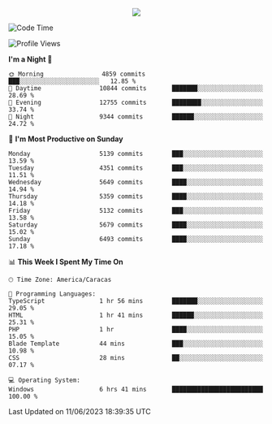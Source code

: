 <p align="center">
  <a href="http://www.github.com/thevacs">
    <img src="https://github-readme-streak-stats.herokuapp.com/?user=thevacs&stroke=ffffff&background=1c1917&ring=0891b2&fire=0891b2&currStreakNum=ffffff&currStreakLabel=0891b2&sideNums=ffffff&sideLabels=ffffff&dates=ffffff&hide_border=true" />
  </a>
</p>

<!--START_SECTION:waka-->
![Code Time](http://img.shields.io/badge/Code%20Time-1%2C414%20hrs%206%20mins-blue)

![Profile Views](http://img.shields.io/badge/Profile%20Views-0-blue)

**I'm a Night 🦉** 

```text
🌞 Morning                4859 commits        ███░░░░░░░░░░░░░░░░░░░░░░   12.85 % 
🌆 Daytime                10844 commits       ███████░░░░░░░░░░░░░░░░░░   28.69 % 
🌃 Evening                12755 commits       ████████░░░░░░░░░░░░░░░░░   33.74 % 
🌙 Night                  9344 commits        ██████░░░░░░░░░░░░░░░░░░░   24.72 % 
```
📅 **I'm Most Productive on Sunday** 

```text
Monday                   5139 commits        ███░░░░░░░░░░░░░░░░░░░░░░   13.59 % 
Tuesday                  4351 commits        ███░░░░░░░░░░░░░░░░░░░░░░   11.51 % 
Wednesday                5649 commits        ████░░░░░░░░░░░░░░░░░░░░░   14.94 % 
Thursday                 5359 commits        ████░░░░░░░░░░░░░░░░░░░░░   14.18 % 
Friday                   5132 commits        ███░░░░░░░░░░░░░░░░░░░░░░   13.58 % 
Saturday                 5679 commits        ████░░░░░░░░░░░░░░░░░░░░░   15.02 % 
Sunday                   6493 commits        ████░░░░░░░░░░░░░░░░░░░░░   17.18 % 
```


📊 **This Week I Spent My Time On** 

```text
🕑︎ Time Zone: America/Caracas

💬 Programming Languages: 
TypeScript               1 hr 56 mins        ███████░░░░░░░░░░░░░░░░░░   29.05 % 
HTML                     1 hr 41 mins        ██████░░░░░░░░░░░░░░░░░░░   25.31 % 
PHP                      1 hr                ████░░░░░░░░░░░░░░░░░░░░░   15.05 % 
Blade Template           44 mins             ███░░░░░░░░░░░░░░░░░░░░░░   10.98 % 
CSS                      28 mins             ██░░░░░░░░░░░░░░░░░░░░░░░   07.17 % 

💻 Operating System: 
Windows                  6 hrs 41 mins       █████████████████████████   100.00 % 
```


 Last Updated on 11/06/2023 18:39:35 UTC
<!--END_SECTION:waka-->
